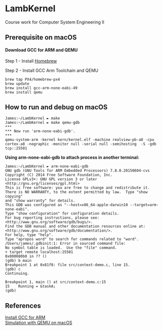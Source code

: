 # LambKernel
Course work for Computer System Engineering II

## Prerequisite on macOS

#### Download GCC for ARM and QEMU

Step 1 - Install [Homebrew](http://brew.sh/)

Step 2 - Install GCC Arm Toolchain and QEMU  
```
brew tap PX4/homebrew-px4
brew update
brew install gcc-arm-none-eabi-49
brew install qemu
```

## How to run and debug on macOS

```plaintext
James:~/LambKernel ► make
James:~/LambKernel ► make qemu-gdb                                                      
***
*** Now run 'arm-none-eabi-gdb'.
***
qemu-system-arm -kernel kern/kernel.elf -machine realview-pb-a8 -cpu cortex-a8 -nographic -monitor null -serial null -semihosting  -S -gdb tcp::25501
```

**Using arm-none-eabi-gdb to attach process in another terminal:**  

```plaintext
James:~/LambKernel ► arm-none-eabi-gdb                                          
GNU gdb (GNU Tools for ARM Embedded Processors) 7.8.0.20150604-cvs
Copyright (C) 2014 Free Software Foundation, Inc.
License GPLv3+: GNU GPL version 3 or later <http://gnu.org/licenses/gpl.html>
This is free software: you are free to change and redistribute it.
There is NO WARRANTY, to the extent permitted by law.  Type "show copying"
and "show warranty" for details.
This GDB was configured as "--host=x86_64-apple-darwin10 --target=arm-none-eabi".
Type "show configuration" for configuration details.
For bug reporting instructions, please see:
<http://www.gnu.org/software/gdb/bugs/>.
Find the GDB manual and other documentation resources online at:
<http://www.gnu.org/software/gdb/documentation/>.
For help, type "help".
Type "apropos word" to search for commands related to "word".
/Users/james/.gdbinit:1: Error in sourced command file:
No symbol table is loaded.  Use the "file" command.
+ target remote localhost:25501
0x000080b0 in ?? ()
(gdb) b main
Breakpoint 1 at 0x81f8: file src/context-demo.c, line 15.
(gdb) c
Continuing.

Breakpoint 1, main () at src/context-demo.c:15
15	  Running = &taskA;
(gdb) 
```

## References  
[Install GCC for ARM](https://gist.github.com/joegoggins/7763637)  
[Simulation with QEMU on macOS](http://cgi.cs.indiana.edu/~geobrown/stm32/Main/Simulation)
